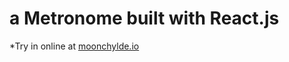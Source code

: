 a Metronome built with React.js
===============================

*Try in online at [moonchylde.io](http://moonchylde.io/react-apps/metronome/index.html)
